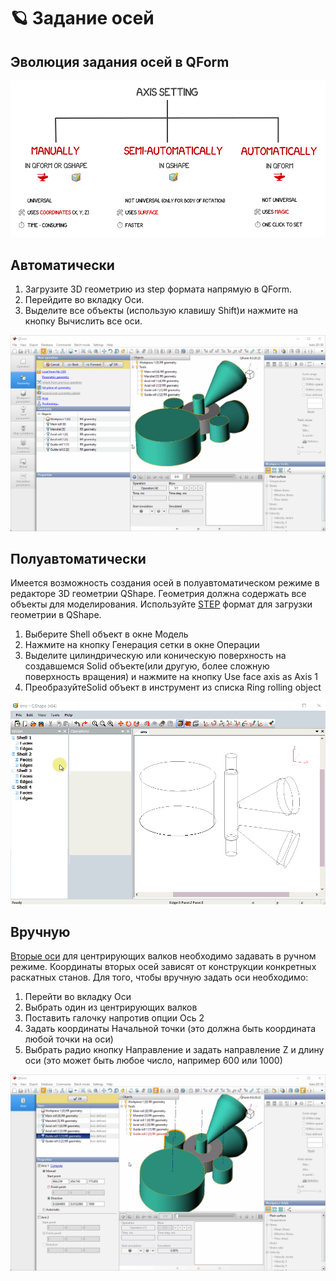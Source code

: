 # 🪐 Задание осей

## Эволюция задания осей в QForm

![](../.gitbook/assets/evolution-of-axis-setting.png)

## Автоматически

1. Загрузите 3D геометрию из step формата напрямую в QForm.
2. Перейдите во вкладку Оси.
3. Выделите все объекты \(использую клавишу Shift\)и нажмите на кнопку Вычислить все оси.  

![](../.gitbook/assets/axis%20%282%29.gif)

## **Полуавтоматически**

Имеется возможность создания осей в полуавтоматическом режиме в редакторе 3D геометрии QShape. Геометрия должна содержать все объекты для моделирования. Используйте [STEP](https://en.wikipedia.org/wiki/ISO_10303-21?oldformat=true) формат для загрузки геометрии в  QShape.

1. Выберите Shell объект в окне Модель 
2. Нажмите на кнопку Генерация сетки в окне Операции
3. Выделите цилиндрическую или коническую поверхность на создавшемся Solid объекте\(или другую, более сложную поверхность вращения\) и нажмите на кнопку Use face axis as Axis 1
4. ПреобразуйтеSolid объект в инструмент из списка Ring rolling object

![Setting of the axis in QShape](../.gitbook/assets/4.-automatic-axis.gif)

## **Вручную**

[Вторые оси](https://danila-master.gitbook.io/documentation-ring-rolling/v/v-9.1-rus/geometry-preparation/geometry-requirements) для центрирующих валков необходимо задавать в ручном режиме. Координаты вторых осей зависят от конструкции конкретных раскатных станов. Для того, чтобы вручную задать оси необходимо:

1. Перейти во вкладку Оси
2. Выбрать один из центрирующих валков
3. Поставить галочку напротив опции Ось 2  
4. Задать координаты Начальной точки \(это должна быть координата любой точки на оси\)
5. Выбрать радио кнопку Направление и задать направление Z и длину оси \(это может быть любое число, например 600 или 1000\)

![](../.gitbook/assets/axes-manually.gif)

